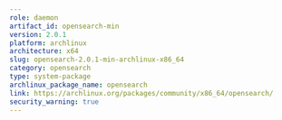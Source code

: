 ```yaml
---
role: daemon
artifact_id: opensearch-min
version: 2.0.1
platform: archlinux
architecture: x64
slug: opensearch-2.0.1-min-archlinux-x86_64
category: opensearch
type: system-package
archlinux_package_name: opensearch
link: https://archlinux.org/packages/community/x86_64/opensearch/
security_warning: true
---
```


